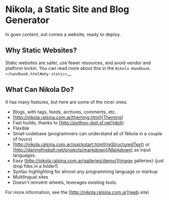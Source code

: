 Nikola, a Static Site and Blog Generator
========================================

In goes content, out comes a website, ready to deploy.

Why Static Websites?
--------------------

Static websites are safer, use fewer resources, and avoid vendor and platform lockin.
You can read more about this in the `Nikola Handbook. </handbook.html#why-static>`__

What Can Nikola Do?
-------------------

It has many features, but here are some of the nicer ones:

* Blogs, with tags, feeds, archives, comments, etc.
* [http://nikola.ralsina.com.ar/theming.html](Theming)
* Fast builds, thanks to [http://python-doit.sf.net](doit)
* Flexible
* Small codebase (programmers can understand all of Nikola in a couple of hours)
* [http://nikola.ralsina.com.ar/quickstart.html](reStructuredText) or [http://daringfireball.net/projects/markdown](Markdown) as input languages.
* Easy [http://nikola.ralsina.com.ar/galleries/demo/](image galleries) (just drop files in a folder!)
* Syntax highlighting for almost any programming language or markup
* Multilingual sites
* Doesn't reinvent wheels, leverages existing tools.

For more information, see the [http://nikola.ralsina.com.ar](web site)
